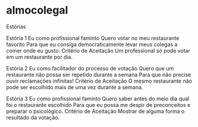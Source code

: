 # almocolegal

Estórias

Estória 1
Eu como profissional faminto
Quero votar no meu restaurante favorito
Para que eu consiga democraticamente levar meus colegas a comer onde eu gusto.
Critério de Aceitação
Um professional só pode votar em um restaurante por dia.

Estória 2
Eu como facilitador do processo de votação
Quero que um restaurante não possa ser repetido durante a semana
Para que não precise ouvir reclamações infinitas!
Critério de Aceitação
O mesmo restaurante não pode ser escolhido mais de uma vez durante a semana.

Estória 3
Eu como profissional faminto
Quero saber antes do meio dia qual foi o restaurante escolhido
Para que eu possa me despir de preconceitos e preparar o psicológico.
Critério de Aceitação
Mostrar de alguma forma o resultado da votação.

